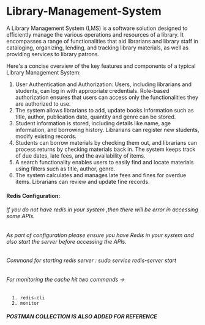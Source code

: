 # Library-Management-System
A Library Management System (LMS) is a software solution designed to efficiently manage the various operations and resources of a library. It encompasses a range of functionalities that aid 
librarians and library staff in cataloging, organizing, lending, and tracking library materials, as well as providing services to library patrons. 

Here's a concise overview of the key features and components of a typical Library Management System:
1. User Authentication and Authorization: Users, including librarians and students, can log in with appropriate credentials.
   Role-based authorization ensures that users can access only the functionalities they are authorized to use.
2. The system allows librarians to add, update books.Information such as title, author, publication date, quantity and genre can be stored.
3. Student information is stored, including details like name, age information, and borrowing history. Librarians can register new students, modify existing records.
4. Students can borrow materials by checking them out, and librarians can process returns by checking materials back in.
   The system keeps track of due dates, late fees, and the availability of items.
5. A search functionality enables users to easily find and locate materials using filters such as title, author, genre.
6. The system calculates and manages late fees and fines for overdue items. Librarians can review and update fine records.


#### Redis Configuration: 
###### If you do not have redis in your system ,then there will be error in accessing some APIs.
###### As part of configuration please ensure you have Redis in your system and also start the server before accessing the APIs.
###### Command for starting redis server : sudo service redis-server start
###### For monitoring the cache hit two commands ->
      1. redis-cli
      2. monitor

##### POSTMAN COLLECTION IS ALSO ADDED FOR REFERENCE
